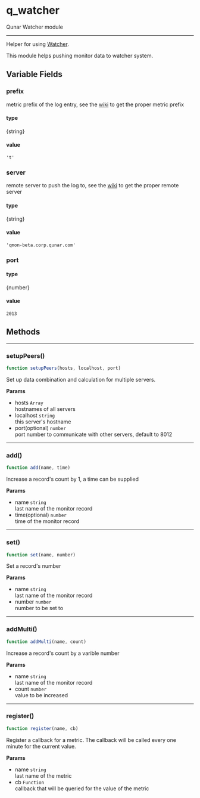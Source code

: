 <!-- @rev 02eff7c464df7bdfb0ed74c1ffc81202 20ae7b -->
# q_watcher

Qunar Watcher module
 

----


 Helper for using [Watcher](http://watcher.corp.qunar.com/).

 This module helps pushing monitor data to watcher system.



## Variable Fields

### prefix

 metric prefix of the log entry, see the [wiki](http://wiki.corp.qunar.com/pages/viewpage.action?pageId=74958076#%E6%95%B0%E6%8D%AE%E6%94%B6%E9%9B%86-Watcher%E6%8C%87%E6%A0%87%E5%91%BD%E5%90%8DOpsWiki%3AWatcher%E6%8C%87%E6%A0%87%E5%91%BD%E5%90%8D)
 to get the proper metric prefix

#### type
{string}
 

#### value
`'t'`


### server

 remote server to push the log to, see the [wiki](http://wiki.corp.qunar.com/pages/viewpage.action?pageId=74958076#%E6%95%B0%E6%8D%AE%E6%94%B6%E9%9B%86-Watcher%E6%8C%87%E6%A0%87%E5%91%BD%E5%90%8DOpsWiki%3AWatcher%E6%8C%87%E6%A0%87%E5%91%BD%E5%90%8D)
 to get the proper remote server

#### type
{string}
 

#### value
`'qmon-beta.corp.qunar.com'`


### port

#### type
{number}

#### value
`2013`



## Methods

------------------------------------------------------------------------
### setupPeers()

```js
function setupPeers(hosts, localhost, port) 
```


 Set up data combination and calculation for multiple servers.


**Params**

  - hosts `Array`
    <br>hostnames of all servers
  - localhost `string`
    <br>this server's hostname
  - port(optional) `number`
    <br>port number to communicate with other servers, default to 8012
 


------------------------------------------------------------------------
### add()

```js
function add(name, time) 
```


 Increase a record's count by 1, a time can be supplied


**Params**

  - name `string`
    <br>last name of the monitor record
  - time(optional) `number`
    <br>time of the monitor record
 


------------------------------------------------------------------------
### set()

```js
function set(name, number) 
```


 Set a record's number


**Params**

  - name `string`
    <br>last name of the monitor record
  - number `number`
    <br>number to be set to
 


------------------------------------------------------------------------
### addMulti()

```js
function addMulti(name, count) 
```


 Increase a record's count by a varible number


**Params**

  - name `string`
    <br>last name of the monitor record
  - count `number`
    <br>value to be increased
 


------------------------------------------------------------------------
### register()

```js
function register(name, cb) 
```


 Register a callback for a metric. The callback will be called every one minute for the current value.


**Params**

  - name `string`
    <br>last name of the metric
  - cb `Function`
    <br>callback that will be queried for the value of the metric
 

